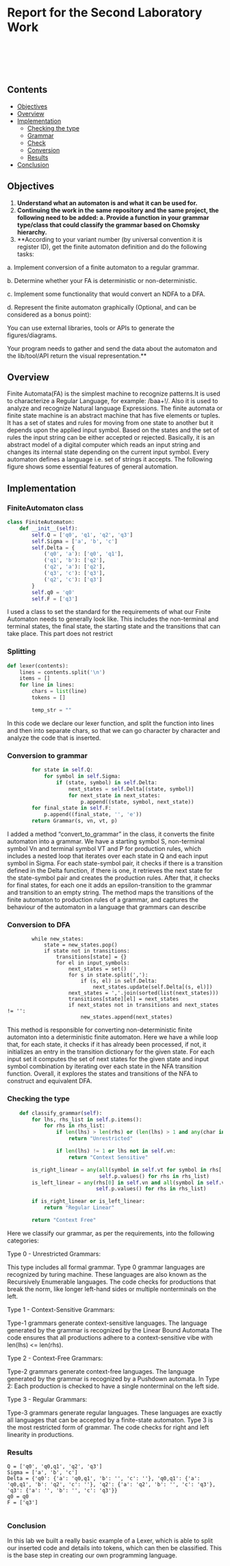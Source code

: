 # Report for the Second Laboratory Work

<br><br>
<br><br>

## Contents

- [Objectives](#objectives)
- [Overview](#overview)
- [Implementation](#implementation)
  - [Checking the type](#checking-the-type)
  - [Grammar](#Grammar)
  - [Check](#Check)
  - [Conversion](#Conversion)
  - [Results](#results)
- [Conclusion](#conclusion)

## Objectives

1. **Understand what an automaton is and what it can be used for.**
2. **Continuing the work in the same repository and the same project, 
the following need to be added: a. Provide a function in your grammar 
type/class that could classify the grammar based on Chomsky hierarchy.**
3. **According to your variant number (by universal convention it is register ID), 
get the finite automaton definition and do the following tasks:

a. Implement conversion of a finite automaton to a regular grammar.

b. Determine whether your FA is deterministic or non-deterministic.

c. Implement some functionality that would convert an NDFA to a DFA.

d. Represent the finite automaton graphically (Optional, and can be considered as a bonus point):

You can use external libraries, tools or APIs to generate the figures/diagrams.

Your program needs to gather and send the data about the automaton and the 
lib/tool/API return the visual representation.**
## Overview
Finite Automata(FA) is the simplest machine to recognize patterns.It is used to characterize a Regular Language, for example: /baa+!/.
Also it is used to analyze and recognize Natural language Expressions. The finite automata or
finite state machine is an abstract machine that has five elements or tuples. It has a set 
of states and rules for moving from one state to another but it depends upon the applied 
input symbol. Based on the states and the set of rules the input string can be either 
accepted or rejected. Basically, it is an abstract model of a digital computer which 
reads an input string and changes its internal state depending on the current input symbol. 
Every automaton defines a language i.e. set of strings it accepts. 
The following figure shows some essential features of general automation.
## Implementation


### FiniteAutomaton class

```python
class FiniteAutomaton:
    def __init__(self):
        self.Q = ['q0', 'q1', 'q2', 'q3']
        self.Sigma = ['a', 'b', 'c']
        self.Delta = {
            ('q0', 'a'): ['q0', 'q1'],
            ('q1', 'b'): ['q2'],
            ('q2', 'a'): ['q2'],
            ('q3', 'c'): ['q3'],
            ('q2', 'c'): ['q3']
        }
        self.q0 = 'q0'
        self.F = ['q3']

```
I used a class to set the standard for the requirements of what our Finite 
Automaton needs to generally look like. This includes the non-terminal and terminal states, the final state,
the starting state and the transitions that can take place. This part does not restrict

### Splitting

```python
def lexer(contents):
    lines = contents.split('\n')
    items = []
    for line in lines:
        chars = list(line)
        tokens = []

        temp_str = ""
```

In this code we declare our lexer function, and split the function into lines and then into separate
chars, so that we can go character by character and analyze the code that is inserted.


### Conversion to grammar

```python
        for state in self.Q:
            for symbol in self.Sigma:
                if (state, symbol) in self.Delta:
                    next_states = self.Delta[(state, symbol)]
                    for next_state in next_states:
                        p.append((state, symbol, next_state))
        for final_state in self.F:
            p.append((final_state, '', 'e'))
        return Grammar(s, vn, vt, p)
```
I added a method “convert_to_grammar” in the class, it converts the finite automaton into a
grammar. We have a starting symbol S, non-terminal symbol Vn and terminal symbol VT and P
for production rules, which includes a nested loop that iterates over each state in Q and each input
symbol in Sigma. For each state-symbol pair, it checks if there is a transition defined in the Delta
function, if there is one, it retrieves the next state for the state-symbol pair and creates the
production rules. After that, it checks for final states, for each one it adds an epsilon-transition to
the grammar and transition to an empty string. The method maps the transitions of the finite
automaton to production rules of a grammar, and captures the behaviour of the automaton in a
language that grammars can describe 
### Conversion to DFA
```
        while new_states:
            state = new_states.pop()
            if state not in transitions:
                transitions[state] = {}
                for el in input_symbols:
                    next_states = set()
                    for s in state.split(','):
                        if (s, el) in self.Delta:
                            next_states.update(self.Delta[(s, el)])
                    next_states = ','.join(sorted(list(next_states)))
                    transitions[state][el] = next_states
                    if next_states not in transitions and next_states != '':
                        new_states.append(next_states)
```
This method is responsible for converting non-deterministic finite automaton into a deterministic
finite automaton. Here we have a while loop that, for each state, it checks if it has already been
processed, if not, it initializes an entry in the transition dictionary for the given state. For each
input set it computes the set of next states for the given state and input symbol combination by
iterating over each state in the NFA transition function. Overall, it explores the states and
transitions of the NFA to construct and equivalent DFA.

### Checking the type


```python
    def classify_grammar(self):
        for lhs, rhs_list in self.p.items():
            for rhs in rhs_list:
                if len(lhs) > len(rhs) or (len(lhs) > 1 and any(char in self.vn for char in lhs)):
                    return "Unrestricted"

                if len(lhs) != 1 or lhs not in self.vn:
                    return "Context Sensitive"

        is_right_linear = any(all(symbol in self.vt for symbol in rhs[:-1]) and rhs[-1] in self.vn for rhs_list in
                              self.p.values() for rhs in rhs_list)
        is_left_linear = any(rhs[0] in self.vn and all(symbol in self.vt for symbol in rhs[1:]) for rhs_list in
                             self.p.values() for rhs in rhs_list)

        if is_right_linear or is_left_linear:
            return "Regular Linear"

        return "Context Free"
```
Here we classify our grammar, as per the requirements, into the following categories:

Type 0 - Unrestricted Grammars:

This type includes all formal grammar. Type 0 grammar languages are recognized by turing machine.
These languages are also known as the Recursively Enumerable languages. 
The code checks for productions that break the norm, like longer left-hand sides or multiple nonterminals on the left.

Type 1 - Context-Sensitive Grammars:

Type-1 grammars generate context-sensitive languages.
The language generated by the grammar is recognized by the Linear Bound Automata 
The code ensures that all productions adhere to a context-sensitive vibe with len(lhs) <= len(rhs).

Type 2 - Context-Free Grammars:

Type-2 grammars generate context-free languages. 
The language generated by the grammar is recognized by a Pushdown automata.  In Type 2:
Each production is checked to have a single nonterminal on the left side.

Type 3 - Regular Grammars:

Type-3 grammars generate regular languages. These languages are exactly all languages that can be accepted by a
finite-state automaton. Type 3 is the most restricted form of grammar. 
The code checks for right and left linearity in productions.

### Results

```text
Q = ['q0', 'q0,q1', 'q2', 'q3']
Sigma = ['a', 'b', 'c']
Delta = {'q0': {'a': 'q0,q1', 'b': '', 'c': ''}, 'q0,q1': {'a': 'q0,q1', 'b': 'q2', 'c': ''}, 'q2': {'a': 'q2', 'b': '', 'c': 'q3'}, 'q3': {'a': '', 'b': '', 'c': 'q3'}}
q0 = q0
F = ['q3']


```

### Conclusion

In this lab we built a really basic example of a Lexer, which is able to 
split our inserted code and details into tokens, which can then be classified.
This is the base step in creating our own programming language.